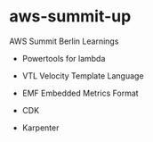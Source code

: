 # aws-summit-up
AWS Summit Berlin Learnings


- Powertools for lambda
- VTL Velocity Template Language
- EMF Embedded Metrics Format
- CDK

- Karpenter

